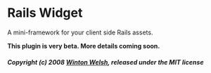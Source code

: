 Rails Widget
============

A mini-framework for your client side Rails assets.

**This plugin is very beta. More details coming soon.**

##### Copyright (c) 2008 [Winton Welsh](mailto:mail@wintoni.us), released under the MIT license